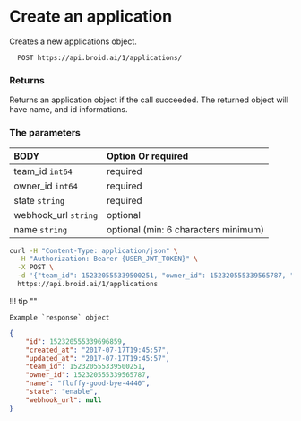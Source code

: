 # Create an application

Creates a new applications object.

```definition
  POST https://api.broid.ai/1/applications/
```

### Returns

Returns an application object if the call succeeded. The returned object will have name, and id informations.

### The parameters

| BODY                   | Option Or required                   |
|:-----------------------|:-------------------------------------|
| team_id ``int64``      | required                             |
| owner_id ``int64``     | required                             |
| state ``string``       | required                             |
| webhook_url ``string`` | optional                             |
| name ``string``        | optional (min: 6 characters minimum) |


```bash
curl -H "Content-Type: application/json" \
  -H "Authorization: Bearer {USER_JWT_TOKEN}" \
  -X POST \
  -d '{"team_id": 152320555339500251, "owner_id": 152320555339565787, "state":"enable"}' \
  https://api.broid.ai/1/applications
```

!!! tip ""

    Example `response` object

```json
{
	"id": 152320555339696859,
	"created_at": "2017-07-17T19:45:57",
	"updated_at": "2017-07-17T19:45:57",
	"team_id": 152320555339500251,
	"owner_id": 152320555339565787,
	"name": "fluffy-good-bye-4440",
	"state": "enable",
	"webhook_url": null
}
```

